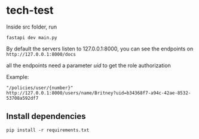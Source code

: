 # tech-test
Inside src folder, run 
``` 
fastapi dev main.py 
```
By default the servers listen to 127.0.0.1:8000, you can see the endpoints on ```http://127.0.0.1:8000/docs```

all the endpoints need a parameter *uid* to get the role authorization 

Example:
```
"/policies/user/{number}"
http://127.0.0.1:8000/users/name/Britney?uid=b34368f7-a94c-42ae-8532-53708a592df7
```
## Install dependencies
	pip install -r requirements.txt	

